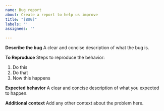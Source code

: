 ```yaml
---
name: Bug report
about: Create a report to help us improve
title: "[BUG]"
labels: ''
assignees: ''

---
```


**Describe the bug**
A clear and concise description of what the bug is.

**To Reproduce**
Steps to reproduce the behavior:
1. Do this
2. Do that
3. Now this happens

**Expected behavior**
A clear and concise description of what you expected to happen.

**Additional context**
Add any other context about the problem here.
